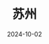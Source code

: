 ---
title: 苏州
description: 苏州市, 江苏省, 中国
date: 2024-10-02
weight: 8
resources:
    - src: DSC03184_cover.JPG
      params:
          cover: true
---